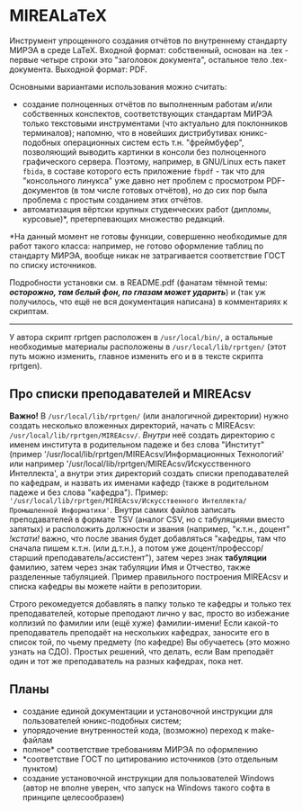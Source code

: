 # MIREALaTeX
Инструмент упрощенного создания отчётов по внутреннему стандарту МИРЭА в среде LaTeX. Входной формат: собственный, основан на .tex - первые четыре строки это "заголовок документа", остальное тело .tex-документа. Выходной формат: PDF.

Основными вариантами использования можно считать:
- создание полноценных отчётов по выполненным работам и/или собственных конспектов, соответствующих стандартам МИРЭА только текстовыми инструментами (что актуально для поклонников терминалов); напомню, что в новейших дистрибутивах юникс-подобных операционных систем есть т.н. "фреймбуфер", позволяющий выводить картинки в консоли без полноценного графического сервера. Поэтому, например, в GNU/Linux есть пакет ```fbida```, в составе которого есть приложение ```fbpdf``` - так что для "консольного линукса" уже давно нет проблем с просмотром PDF-документов (в том числе готовых отчётов), но до сих пор была проблема с простым созданием этих отчётов.  
- автоматизация вёртски крупных студенческих работ (дипломы, курсовые)*, претерпевающих множество редакций.

*На данный момент не готовы функции, совершенно необходимые для работ такого класса: например, не готово оформление таблиц по стандарту МИРЭА, вообще никак не затрагивается соответствие ГОСТ по списку источников. 

Подробности установки см. в README.pdf (фанатам тёмной темы: ***осторожно, там белый фон, по глазам может ударить***) и (так уж получилось, что ещё не вся документация написана) в комментариях к скриптам.

----

У автора скрипт rprtgen расположен в `/usr/local/bin/`, а остальные необходимые материалы расположены в `/usr/local/lib/rprtgen/` (этот путь можно изменить, главное изменить его и в в тексте скрипта rprtgen).

## Про списки преподавателей и MIREAcsv

**Важно!** В `/usr/local/lib/rprtgen/` (или аналогичной директории) нужно создать несколько вложенных директорий, начать с MIREAcsv: `/usr/local/lib/rprtgen/MIREAcsv/`. *Внутри* неё создать директорию с именем института в родительном падеже и без слова "Институт" (пример '/usr/local/lib/rprtgen/MIREAcsv/Информационных Технологий' или например '/usr/local/lib/rprtgen/MIREAcsv/Искусственного Интеллекта', а внутри этих директорий создать списки преподавателей по кафедрам, и назвать их именами кафедр (также в родительном падеже и без слова "кафедра"). Пример: `'/usr/local/lib/rprtgen/MIREAcsv/Искусственного Интеллекта/Промышленной Информатики'`. Внутри самих файлов записать преподавателей в формате TSV (аналог CSV, но с табуляциями вместо запятых) и расположить должности и звания (например, "к.т.н., доцент" *!кстати!* важно, что после звания будет добавляться "кафедры, там что сначала пишем к.т.н. (или д.т.н.), а потом уже доцент/профессор/старший преподаватель/ассистент"), затем через знак **табуляции** фамилию, затем через знак табуляции Имя и Отчество, также разделенные табуляцией.
Пример правильного построения MIREAcsv и списка кафедры вы можете найти в репозитории.

Строго рекомедуется добавлять в папку только те кафедры и только тех преподавателей, которые преподают лично у вас, просто во избежание коллизий по фамилии или (ещё хуже) фамилии-имени! Если какой-то преподаватель преподаёт на нескольких кафедрах, заносите его в список той, по чьему предмету (по кафедре) Вы обучаетесь (это можно узнать на СДО). Простых решений, что делать, если Вам преподаёт один и тот же преподаватель на разных кафедрах, пока нет.

## Планы
* создание единой документации и установочной инструкции для пользователей юникс-подобных систем;
* упорядочение внутренностей кода, (возможно) переход к make-файлам
* полное* соответствие требованиям МИРЭА по оформлению
* *соответствие ГОСТ по цитированию источников (это отдельным пунктом)
* создание установочной инструкции для пользователей Windows (автор не вполне уверен, что запуск на Windows такого софта в принципе целесообразен)
